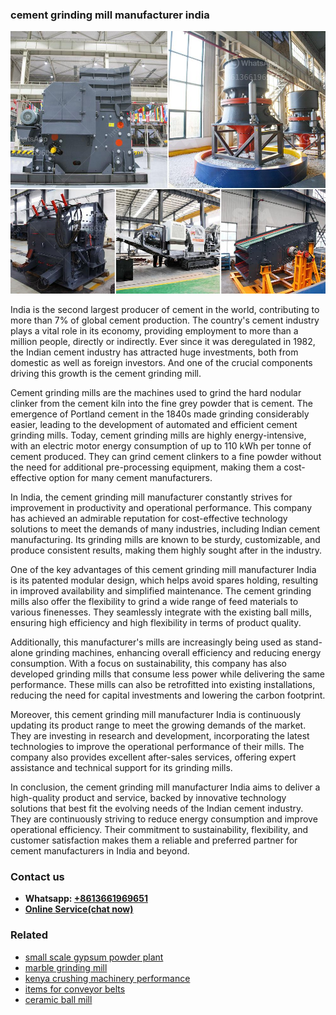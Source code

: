 <h3>cement grinding mill manufacturer india</h3><img src='1706755518.jpg' alt=''><p>India is the second largest producer of cement in the world, contributing to more than 7% of global cement production. The country's cement industry plays a vital role in its economy, providing employment to more than a million people, directly or indirectly. Ever since it was deregulated in 1982, the Indian cement industry has attracted huge investments, both from domestic as well as foreign investors. And one of the crucial components driving this growth is the cement grinding mill.</p><p>Cement grinding mills are the machines used to grind the hard nodular clinker from the cement kiln into the fine grey powder that is cement. The emergence of Portland cement in the 1840s made grinding considerably easier, leading to the development of automated and efficient cement grinding mills. Today, cement grinding mills are highly energy-intensive, with an electric motor energy consumption of up to 110 kWh per tonne of cement produced. They can grind cement clinkers to a fine powder without the need for additional pre-processing equipment, making them a cost-effective option for many cement manufacturers.</p><p>In India, the cement grinding mill manufacturer constantly strives for improvement in productivity and operational performance. This company has achieved an admirable reputation for cost-effective technology solutions to meet the demands of many industries, including Indian cement manufacturing. Its grinding mills are known to be sturdy, customizable, and produce consistent results, making them highly sought after in the industry.</p><p>One of the key advantages of this cement grinding mill manufacturer India is its patented modular design, which helps avoid spares holding, resulting in improved availability and simplified maintenance. The cement grinding mills also offer the flexibility to grind a wide range of feed materials to various finenesses. They seamlessly integrate with the existing ball mills, ensuring high efficiency and high flexibility in terms of product quality.</p><p>Additionally, this manufacturer's mills are increasingly being used as stand-alone grinding machines, enhancing overall efficiency and reducing energy consumption. With a focus on sustainability, this company has also developed grinding mills that consume less power while delivering the same performance. These mills can also be retrofitted into existing installations, reducing the need for capital investments and lowering the carbon footprint.</p><p>Moreover, this cement grinding mill manufacturer India is continuously updating its product range to meet the growing demands of the market. They are investing in research and development, incorporating the latest technologies to improve the operational performance of their mills. The company also provides excellent after-sales services, offering expert assistance and technical support for its grinding mills.</p><p>In conclusion, the cement grinding mill manufacturer India aims to deliver a high-quality product and service, backed by innovative technology solutions that best fit the evolving needs of the Indian cement industry. They are continuously striving to reduce energy consumption and improve operational efficiency. Their commitment to sustainability, flexibility, and customer satisfaction makes them a reliable and preferred partner for cement manufacturers in India and beyond.</p><h3>Contact us</h3><ul><li><strong>Whatsapp:&nbsp;<a href="https://wa.me/8613661969651">+8613661969651</a></strong></li><li><a href="https://swt.shibang-china.com/?git&amp;zhl&amp;cement grinding mill manufacturer india"><strong>Online Service(chat now)</strong></a></li></ul><h3>Related</h3><ul><li><a href='small scale gypsum powder plant.md'>small scale gypsum powder plant</a></li><li><a href='marble grinding mill.md'>marble grinding mill</a></li><li><a href='kenya crushing machinery performance.md'>kenya crushing machinery performance</a></li><li><a href='items for conveyor belts.md'>items for conveyor belts</a></li><li><a href='ceramic ball mill.md'>ceramic ball mill</a></li></ul>